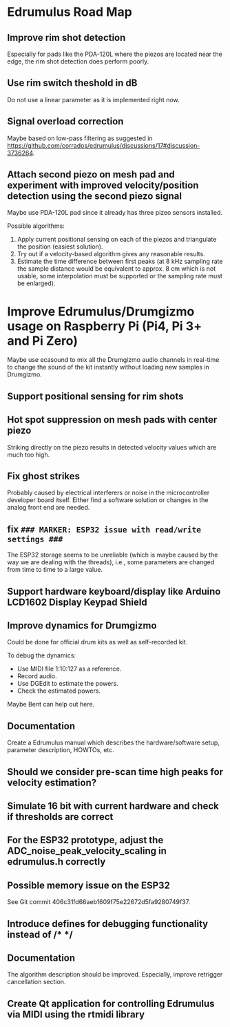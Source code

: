 # Edrumulus Road Map

## Improve rim shot detection

Especially for pads like the PDA-120L where the piezos are located near the edge, the rim shot detection does perform poorly.

## Use rim switch theshold in dB

Do not use a linear parameter as it is implemented right now.

## Signal overload correction

Maybe based on low-pass filtering as suggested in https://github.com/corrados/edrumulus/discussions/17#discussion-3736264.

## Attach second piezo on mesh pad and experiment with improved velocity/position detection using the second piezo signal

Maybe use PDA-120L pad since it already has three pizeo sensors installed.

Possible algorithms:
1. Apply current positional sensing on each of the piezos and triangulate the position (easiest solution).
2. Try out if a velocity-based algorithm gives any reasonable results.
3. Estimate the time difference between first peaks (at 8 kHz sampling rate the sample distance would be
   equivalent to approx. 8 cm which is not usable, some interpolation must be supported or the sampling rate
   must be enlarged).

# Improve Edrumulus/Drumgizmo usage on Raspberry Pi (Pi4, Pi 3+ and Pi Zero)

Maybe use ecasound to mix all the Drumgizmo audio channels in real-time to change the sound of the
kit instantly without loading new samples in Drumgizmo.

## Support positional sensing for rim shots

## Hot spot suppression on mesh pads with center piezo

Striking directly on the piezo results in detected velocity values which are much too high.

## Fix ghost strikes

Probably caused by electrical interferers or noise in the microcontroller developer
board itself. Either find a software solution or changes in the analog front end are needed.

## fix `### MARKER: ESP32 issue with read/write settings ###`

The ESP32 storage seems to be unreliable (which is maybe caused by the way we are dealing with the threads), i.e.,
some parameters are changed from time to time to a large value.

## Support hardware keyboard/display like Arduino LCD1602 Display Keypad Shield

## Improve dynamics for Drumgizmo

Could be done for official drum kits as well as self-recorded kit.

To debug the dynamics:
- Use MIDI file 1:10:127 as a reference.
- Record audio.
- Use DGEdit to estimate the powers.
- Check the estimated powers.

Maybe Bent can help out here.

## Documentation

Create a Edrumulus manual which describes the hardware/software setup, parameter description, HOWTOs, etc.

## Should we consider pre-scan time high peaks for velocity estimation?

## Simulate 16 bit with current hardware and check if thresholds are correct

## For the ESP32 prototype, adjust the ADC_noise_peak_velocity_scaling in edrumulus.h correctly

## Possible memory issue on the ESP32

See Git commit 406c31fd66aeb1609f75e22672d5fa9280749f37.

## Introduce defines for debugging functionality instead of /* */

## Documentation

The algorithm description should be improved. Especially, improve retrigger cancellation section.

## Create Qt application for controlling Edrumulus via MIDI using the rtmidi library



